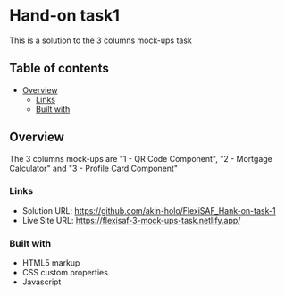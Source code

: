 # Hand-on task1

This is a solution to the 3 columns mock-ups task

## Table of contents

- [Overview](#overview)
  - [Links](#links)
  - [Built with](#built-with)
  

## Overview

The 3 columns mock-ups are "1 - QR Code Component", "2 - Mortgage Calculator" and "3 - Profile Card Component"

### Links

- Solution URL: https://github.com/akin-holo/FlexiSAF_Hank-on-task-1
- Live Site URL: https://flexisaf-3-mock-ups-task.netlify.app/


### Built with

- HTML5 markup
- CSS custom properties
- Javascript



